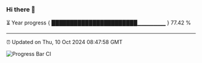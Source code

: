 ### Hi there 👋

⏳ Year progress { ███████████████████████▁▁▁▁▁▁▁ } 77.42 %

---

⏰ Updated on Thu, 10 Oct 2024 08:47:58 GMT

![Progress Bar CI](https://github.com/IshwaranRudhara/GIT-ACTION/workflows/Progress%20Bar%20CI/badge.svg)

